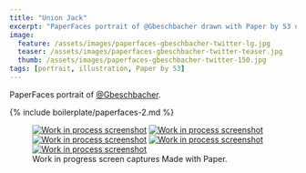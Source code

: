 ```yaml
---
title: "Union Jack"
excerpt: "PaperFaces portrait of @Gbeschbacher drawn with Paper by 53 on an iPad."
image: 
  feature: /assets/images/paperfaces-gbeschbacher-twitter-lg.jpg
  teaser: /assets/images/paperfaces-gbeschbacher-twitter-teaser.jpg
  thumb: /assets/images/paperfaces-gbeschbacher-twitter-150.jpg
tags: [portrait, illustration, Paper by 53]
---
```


PaperFaces portrait of [@Gbeschbacher](http://twitter.com/gbeschbacher).

{% include boilerplate/paperfaces-2.md %}

<figure class="third">
  <a href="{{ site.url }}/assets/images/paperfaces-gbeschbacher-process-1-lg.jpg"><img src="{{ site.url }}/assets/images/paperfaces-gbeschbacher-process-1-600.jpg" alt="Work in process screenshot"></a>
  <a href="{{ site.url }}/assets/images/paperfaces-gbeschbacher-process-2-lg.jpg"><img src="{{ site.url }}/assets/images/paperfaces-gbeschbacher-process-2-600.jpg" alt="Work in process screenshot"></a>
  <a href="{{ site.url }}/assets/images/paperfaces-gbeschbacher-process-3-lg.jpg"><img src="{{ site.url }}/assets/images/paperfaces-gbeschbacher-process-3-600.jpg" alt="Work in process screenshot"></a>
  <a href="{{ site.url }}/assets/images/paperfaces-gbeschbacher-process-4-lg.jpg"><img src="{{ site.url }}/assets/images/paperfaces-gbeschbacher-process-4-600.jpg" alt="Work in process screenshot"></a>
  <a href="{{ site.url }}/assets/images/paperfaces-gbeschbacher-process-5-lg.jpg"><img src="{{ site.url }}/assets/images/paperfaces-gbeschbacher-process-5-600.jpg" alt="Work in process screenshot"></a>
  <figcaption>Work in progress screen captures Made with Paper.</figcaption>
</figure>